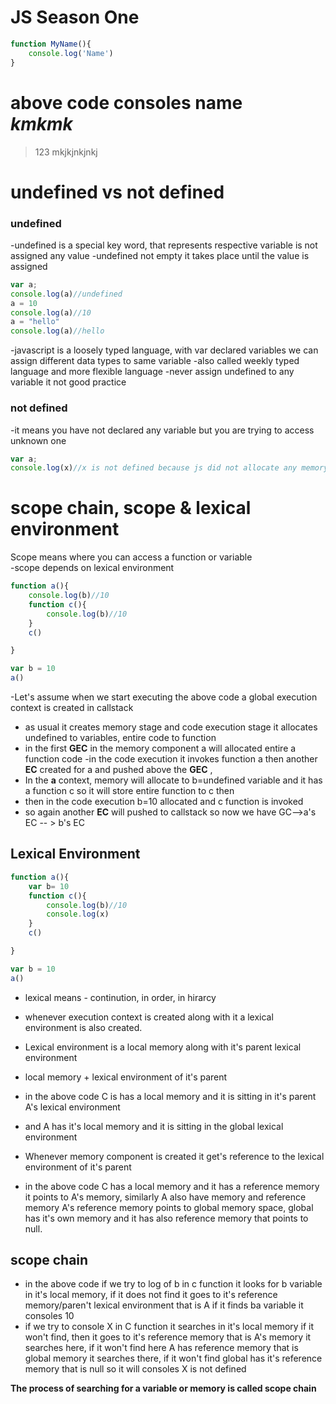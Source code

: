# JS Season One

```javascript
function MyName(){
    console.log('Name')
}
```

**above code consoles name**  
_kmkmk_    
===========
> 123 mkjkjnkjnkj

# undefined vs not defined
### undefined
-undefined is a special key word, that represents respective variable is not assigned any value 
-undefined not empty it takes place until the value is assigned  
```javascript
var a;
console.log(a)//undefined
a = 10
console.log(a)//10
a = "hello"
console.log(a)//hello
```
-javascript is a loosely typed language, with var declared variables we can assign different data types to same variable
-also called weekly typed language and more flexible language
-never assign undefined to any variable it not good practice 

### not defined
-it means you have not declared any variable but you are trying to access unknown one
```javascript
var a;
console.log(x)//x is not defined because js did not allocate any memory to x as we have not declared 
```

# scope chain, scope & lexical environment  

Scope means where you can access a function or variable  
-scope depends on lexical environment  

```javascript
function a(){
    console.log(b)//10
    function c(){
        console.log(b)//10
    }
    c()

}

var b = 10
a()
```
-Let's assume when we start executing the above code a global execution context is created in callstack 
- as usual it creates memory stage and code execution stage it allocates undefined to variables, entire code to function
- in the first **GEC** in the memory component a will allocated entire a function code 
-in the code execution it invokes function a then another **EC** created for a and pushed above the **GEC** , 
- In the **a** context, memory will allocate to b=undefined variable and it has a function c so it will store entire function to c then
- then in the code execution b=10 allocated and c function is invoked 
- so again another **EC** will pushed to callstack so now we have 
    GC-->a's EC -- > b's EC   

## Lexical Environment  
```javascript
function a(){
    var b= 10
    function c(){
        console.log(b)//10
        console.log(x)
    }
    c()

}

var b = 10
a()
```
- lexical means - continution, in order, in hirarcy 
- whenever execution context is created along with it a lexical environment is also created.
- Lexical environment is a local memory along with it's parent lexical environment
- local memory + lexical environment of it's parent 
- in the above code C is has a local memory and it is sitting in it's parent A's lexical environment 
- and A has it's local memory and it is sitting in the global lexical environment  

- Whenever memory component is created it get's reference to the lexical environment of it's parent 
- in the above code C has a local memory and it has a reference memory it points to A's memory, similarly A also have memory and reference memory A's reference memory points to global memory space, global has it's own memory and it has also reference memory that points to null.

## scope chain 
 - in the above code if we try to log of b in c function it looks for b variable in it's local memory, if it does not find it goes to it's reference memory/paren't lexical environment that is A if it finds ba variable it consoles 10
 - if we try to console X in C function it searches in it's local memory if it won't find, then it goes to it's reference memory that is A's memory it searches here, if it won't find here A has reference memory that is global memory it searches there, if it won't find global has it's reference memory that is null so it will consoles X is not defined 

 **The process of searching for a variable or memory is called scope chain**